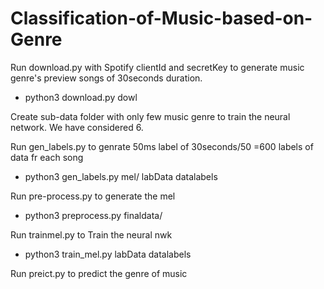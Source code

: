# Classification-of-Music-based-on-Genre

Run download.py with Spotify clientId and secretKey to generate music genre's preview songs of 30seconds duration.
 - python3 download.py dowl

Create sub-data folder with only few music genre to train the neural network. We have considered 6.

Run gen_labels.py to genrate 50ms label of 30seconds/50 =600 labels of data fr each song
 - python3 gen_labels.py mel/ labData datalabels

Run pre-process.py to generate the mel
  - python3 preprocess.py finaldata/
  
Run trainmel.py to Train the neural nwk
  - python3 train_mel.py labData datalabels

Run preict.py to predict the genre of music
